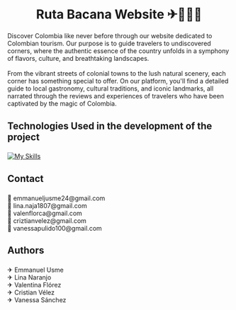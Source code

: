 <h1 align="center">Ruta Bacana Website ✈💛💙💖</h1>

###

<p align="left">Discover Colombia like never before through our website dedicated to Colombian tourism. Our purpose is to guide travelers to undiscovered corners, where the authentic essence of the country unfolds in a symphony of flavors, culture, and breathtaking landscapes. <br><br>From the vibrant streets of colonial towns to the lush natural scenery, each corner has something special to offer. On our platform, you'll find a detailed guide to local gastronomy, cultural traditions, and iconic landmarks, all narrated through the reviews and experiences of travelers who have been captivated by the magic of Colombia.</p>

###

<h2 align="left">Technologies Used in the development of the project</h2>

###
[![My Skills](https://skillicons.dev/icons?i=git,github,js,html,css,sass,react,vite,firebase)](https://skillicons.dev)

<h2 align="left">Contact</h2>

###

<p align="left">💬 emmanueljusme24@gmail.com<br>💬 lina.naja1807@gmail.com<br>💬 valenflorca@gmail.com<br>💬 criztianvelez@gmail.com<br>💬 vanessapulido100@gmail.com</p>

###

<h2 align="left">Authors</h2>

###

<p align="left">✈ Emmanuel Usme <br>✈ Lina Naranjo <br>✈ Valentina Flórez<br>✈ Cristian Vélez<br>✈ Vanessa Sánchez</p>

###

